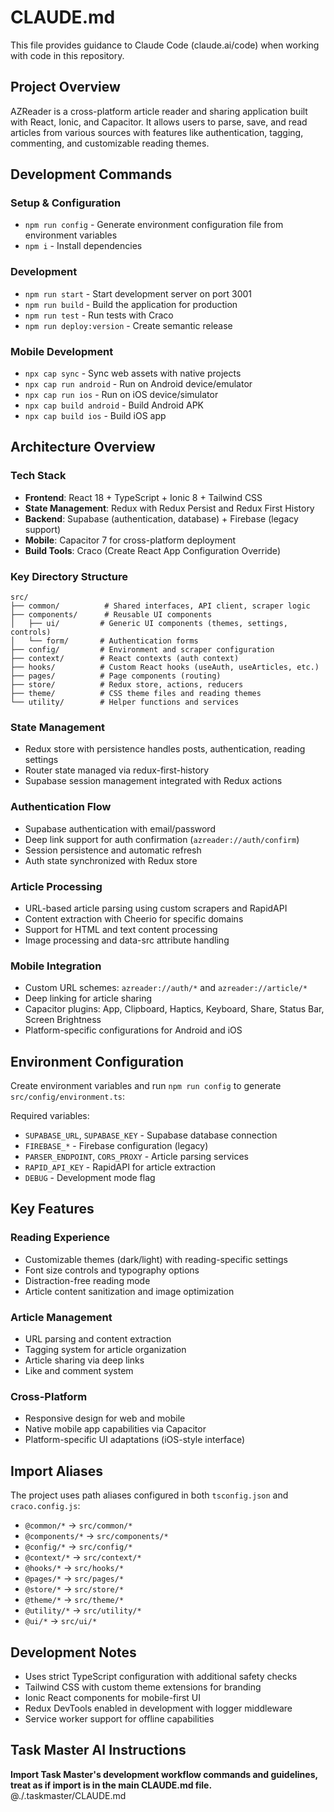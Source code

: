 # CLAUDE.md

This file provides guidance to Claude Code (claude.ai/code) when working with code in this repository.

## Project Overview

AZReader is a cross-platform article reader and sharing application built with React, Ionic, and Capacitor. It allows users to parse, save, and read articles from various sources with features like authentication, tagging, commenting, and customizable reading themes.

## Development Commands

### Setup & Configuration
- `npm run config` - Generate environment configuration file from environment variables
- `npm i` - Install dependencies

### Development
- `npm run start` - Start development server on port 3001
- `npm run build` - Build the application for production
- `npm run test` - Run tests with Craco
- `npm run deploy:version` - Create semantic release

### Mobile Development
- `npx cap sync` - Sync web assets with native projects
- `npx cap run android` - Run on Android device/emulator
- `npx cap run ios` - Run on iOS device/simulator
- `npx cap build android` - Build Android APK
- `npx cap build ios` - Build iOS app

## Architecture Overview

### Tech Stack
- **Frontend**: React 18 + TypeScript + Ionic 8 + Tailwind CSS
- **State Management**: Redux with Redux Persist and Redux First History
- **Backend**: Supabase (authentication, database) + Firebase (legacy support)
- **Mobile**: Capacitor 7 for cross-platform deployment
- **Build Tools**: Craco (Create React App Configuration Override)

### Key Directory Structure
```
src/
├── common/          # Shared interfaces, API client, scraper logic
├── components/      # Reusable UI components
│   ├── ui/         # Generic UI components (themes, settings, controls)  
│   └── form/       # Authentication forms
├── config/         # Environment and scraper configuration
├── context/        # React contexts (auth context)
├── hooks/          # Custom React hooks (useAuth, useArticles, etc.)
├── pages/          # Page components (routing)
├── store/          # Redux store, actions, reducers
├── theme/          # CSS theme files and reading themes
└── utility/        # Helper functions and services
```

### State Management
- Redux store with persistence handles posts, authentication, reading settings
- Router state managed via redux-first-history
- Supabase session management integrated with Redux actions

### Authentication Flow
- Supabase authentication with email/password
- Deep link support for auth confirmation (`azreader://auth/confirm`)
- Session persistence and automatic refresh
- Auth state synchronized with Redux store

### Article Processing
- URL-based article parsing using custom scrapers and RapidAPI
- Content extraction with Cheerio for specific domains
- Support for HTML and text content processing
- Image processing and data-src attribute handling

### Mobile Integration
- Custom URL schemes: `azreader://auth/*` and `azreader://article/*`
- Deep linking for article sharing
- Capacitor plugins: App, Clipboard, Haptics, Keyboard, Share, Status Bar, Screen Brightness
- Platform-specific configurations for Android and iOS

## Environment Configuration

Create environment variables and run `npm run config` to generate `src/config/environment.ts`:

Required variables:
- `SUPABASE_URL`, `SUPABASE_KEY` - Supabase database connection
- `FIREBASE_*` - Firebase configuration (legacy)
- `PARSER_ENDPOINT`, `CORS_PROXY` - Article parsing services
- `RAPID_API_KEY` - RapidAPI for article extraction
- `DEBUG` - Development mode flag

## Key Features

### Reading Experience
- Customizable themes (dark/light) with reading-specific settings
- Font size controls and typography options
- Distraction-free reading mode
- Article content sanitization and image optimization

### Article Management
- URL parsing and content extraction
- Tagging system for article organization
- Article sharing via deep links
- Like and comment system

### Cross-Platform
- Responsive design for web and mobile
- Native mobile app capabilities via Capacitor
- Platform-specific UI adaptations (iOS-style interface)

## Import Aliases

The project uses path aliases configured in both `tsconfig.json` and `craco.config.js`:
- `@common/*` → `src/common/*`
- `@components/*` → `src/components/*`
- `@config/*` → `src/config/*`
- `@context/*` → `src/context/*`
- `@hooks/*` → `src/hooks/*`
- `@pages/*` → `src/pages/*`
- `@store/*` → `src/store/*`
- `@theme/*` → `src/theme/*`
- `@utility/*` → `src/utility/*`
- `@ui/*` → `src/ui/*`

## Development Notes

- Uses strict TypeScript configuration with additional safety checks
- Tailwind CSS with custom theme extensions for branding
- Ionic React components for mobile-first UI
- Redux DevTools enabled in development with logger middleware
- Service worker support for offline capabilities

## Task Master AI Instructions
**Import Task Master's development workflow commands and guidelines, treat as if import is in the main CLAUDE.md file.**
@./.taskmaster/CLAUDE.md
